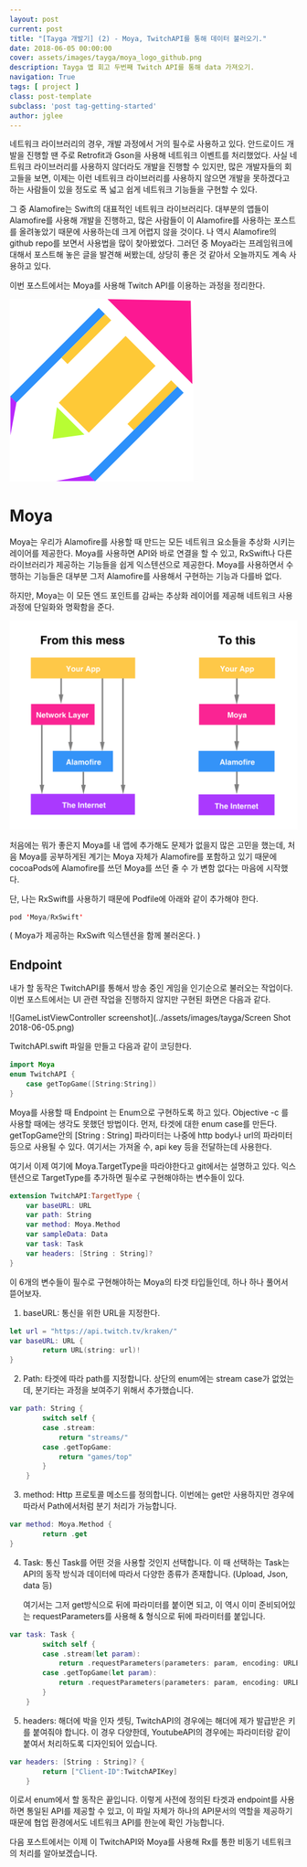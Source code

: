 ```yaml
---
layout: post
current: post
title: "[Tayga 개발기] (2) - Moya, TwitchAPI를 통해 데이터 불러오기."
date: 2018-06-05 00:00:00
cover: assets/images/tayga/moya_logo_github.png
description: Tayga 앱 회고 두번째 Twitch API를 통해 data 가져오기.
navigation: True
tags: [ project ]
class: post-template
subclass: 'post tag-getting-started'
author: jglee
---
```


 네트워크 라이브러리의 경우, 개발 과정에서 거의 필수로 사용하고 있다. 안드로이드 개발을 진행할 땐 주로 Retrofit과 Gson을 사용해 네트워크 이벤트를 처리했었다. 사실 네트워크 라이브러리를 사용하지 않더라도 개발을 진행할 수 있지만, 많은 개발자들의 회고들을 보면, 이제는 이런 네트워크 라이브러리를 사용하지 않으면 개발을 못하겠다고 하는 사람들이 있을 정도로 폭 넓고 쉽게 네트워크 기능들을 구현할 수 있다.

 그 중 Alamofire는 Swift의 대표적인 네트워크 라이브러리다. 대부분의 앱들이 Alamofire를 사용해 개발을 진행하고, 많은 사람들이 이 Alamofire를 사용하는 포스트를 올려놓았기 때문에 사용하는데 크게 어렵지 않을 것이다. 나 역시 Alamofire의 github repo를 보면서 사용법을 많이 찾아봤었다. 그러던 중 Moya라는 프레임워크에 대해서 포스트해 놓은 글을 발견해 써봤는데, 상당히 좋은 것 같아서 오늘까지도 계속 사용하고 있다.

 이번 포스트에서는 Moya를 사용해 Twitch API를 이용하는 과정을 정리한다.

![moya_logo](../assets/images/tayga/moya_logo_github.png)

# Moya

 Moya는 우리가 Alamofire를 사용할 때 만드는 모든 네트워크 요소들을 추상화 시키는 레이어를 제공한다. Moya를 사용하면 API와 바로 연결을 할 수 있고, RxSwift나 다른 라이브러리가 제공하는 기능들을 쉽게 익스텐션으로 제공한다. Moya를 사용하면서 수행하는 기능들은 대부분 그저 Alamofire를 사용해서 구현하는 기능과 다를바 없다.

 하지만, Moya는 이 모든 엔드 포인트를 감싸는 추상화 레이어를 제공해 네트워크 사용 과정에 단일화와 명확함을 준다.

![diagram](../assets/images/tayga/moya_diagram.png)

 처음에는 뭐가 좋은지 Moya를 내 앱에 추가해도 문제가 없을지 많은 고민을 했는데, 처음 Moya를 공부하게된 계기는 Moya 자체가 Alamofire를 포함하고 있기 때문에 cocoaPods에 Alamofire를 쓰던 Moya를 쓰던 줄 수 가 변함 없다는 마음에  시작했다.

단, 나는 RxSwift를 사용하기 때문에 Podfile에 아래와 같이 추가해야 한다.

```swift
pod 'Moya/RxSwift'
```

( Moya가 제공하는 RxSwift 익스텐션을 함께 불러온다. )



## Endpoint

 내가 할 동작은 TwitchAPI를 통해서 방송 중인 게임을 인기순으로 불러오는 작업이다. 이번 포스트에서는 UI 관련 작업을 진행하지 않지만 구현된 화면은 다음과 같다.

![GameListViewController screenshot](../assets/images/tayga/Screen Shot 2018-06-05.png)

TwitchAPI.swift 파일을 만들고 다음과 같이 코딩한다.

```swift
import Moya
enum TwitchAPI {
    case getTopGame([String:String])
}
```

 Moya를 사용할 때 Endpoint 는 Enum으로 구현하도록 하고 있다. Objective -c 를 사용할 때에는 생각도 못했던 방법이다. 먼저, 타겟에 대한 enum case를 만든다. getTopGame안의 [String : String] 파라미터는 나중에 http body나 url의 파라미터 등으로 사용될 수 있다. 여기서는 가져올 수, api key 등을 전달하는데 사용한다.

 여기서 이제 여기에 Moya.TargetType을 따라야한다고 git에서는 설명하고 있다. 익스텐션으로 TargetType를 추가하면 필수로 구현해야하는 변수들이 있다.

```swift
extension TwitchAPI:TargetType {
    var baseURL: URL
    var path: String
    var method: Moya.Method
    var sampleData: Data
    var task: Task
    var headers: [String : String]?
}
```

  이 6개의 변수들이 필수로 구현해야하는 Moya의 타겟 타입들인데, 하나 하나 풀어서 뜯어보자.

1. baseURL: 통신을 위한 URL을 지정한다.

```swift
let url = "https://api.twitch.tv/kraken/"
var baseURL: URL {
        return URL(string: url)!
}
```

2. Path:  타겟에 따라 path를 지정합니다. 상단의 enum에는 stream case가 없었는데, 분기타는 과정을 보여주기 위해서 추가했습니다.

```swift
var path: String {
        switch self {
        case .stream:
            return "streams/"
        case .getTopGame:
            return "games/top"
        }
    }
```

3. method: Http 프로토콜 메소드를 정의합니다. 이번에는 get만 사용하지만 경우에 따라서 Path에서처럼 분기 처리가 가능합니다.

```swift
var method: Moya.Method {
        return .get
}
```

4. Task: 통신 Task를 어떤 것을 사용할 것인지 선택합니다. 이 때 선택하는 Task는 API의 동작 방식과 데이터에 따라서 다양한 종류가 존재합니다. (Upload, Json, data 등)

    여기서는 그저 get방식으로 뒤에 파라미터를 붙이면 되고, 이 역시 이미 준비되어있는 requestParameters를 사용해 & 형식으로 뒤에 파라미터를 붙입니다.

```swift
var task: Task {
        switch self {
        case .stream(let param):
            return .requestParameters(parameters: param, encoding: URLEncoding.default)
        case .getTopGame(let param):
            return .requestParameters(parameters: param, encoding: URLEncoding.default)
        }
    }
```

5. headers: 해더에 박을 인자 셋팅, TwitchAPI의 경우에는 해더에 제가 발급받은 키를 붙여줘야 합니다. 이 경우 다양한데, YoutubeAPI의 경우에는 파라미터랑 같이 붙여서 처리하도록 디자인되어 있습니다.

```swift
var headers: [String : String]? {
        return ["Client-ID":TwitchAPIKey]
    }
```

 이로서 enum에서 할 동작은 끝입니다. 이렇게 사전에 정의된 타겟과 endpoint를 사용하면 통일된 API를 제공할 수 있고, 이 파일 자체가 하나의 API문서의 역할을 제공하기 때문에 협업 환경에서도 네트워크 API를 한눈에 확인 가능합니다.

 다음 포스트에서는 이제 이 TwitchAPI와 Moya를 사용해 Rx를 통한 비동기 네트워크의 처리를 알아보겠습니다.
